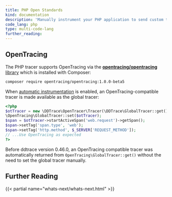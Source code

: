 ```yaml
---
title: PHP Open Standards
kind: documentation
description: 'Manually instrument your PHP application to send custom traces to Datadog.'
code_lang: php
type: multi-code-lang
further_reading:
---
```


## OpenTracing

The PHP tracer supports OpenTracing via the [**opentracing/opentracing** library][1] which is installed with Composer:

```bash
composer require opentracing/opentracing:1.0.0-beta5
```

When [automatic instrumentation][2] is enabled, an OpenTracing-compatible tracer is made available as the global tracer:

```php
<?php
$otTracer = new \DDTrace\OpenTracer\Tracer(\DDTrace\GlobalTracer::get());
\OpenTracing\GlobalTracer::set($otTracer);
$span = $otTracer->startActiveSpan('web.request')->getSpan();
$span->setTag('span.type', 'web');
$span->setTag('http.method', $_SERVER['REQUEST_METHOD']);
// ...Use OpenTracing as expected
?>
```

<div class="alert alert-info">Before ddtrace version 0.46.0, an OpenTracing compatible tracer was automatically returned from <code>OpenTracing\GlobalTracer::get()</code> without the need to set the global tracer manually.</div>

## Further Reading

{{< partial name="whats-next/whats-next.html" >}}

[1]: https://github.com/opentracing/opentracing-php
[2]: /tracing/setup/php/#automatic-instrumentation

